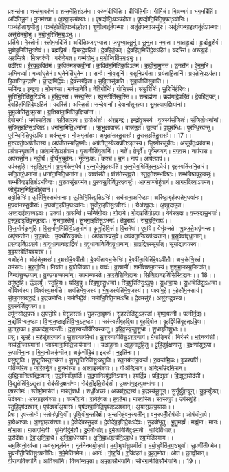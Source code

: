 

  
प्रशन्त॑मा। शन्त॑मा॒वरु॑णं। शन्त॒मेति॒शंऽत॑मा। वरु॑णं॒दीधि॑तिः। दीधि॑ति॒र्गीः। गीर्मि॒त्रं। मि॒त्रम्भगं॑। भग॒मदि॑तिं। अदि॑तिन्नू॒नं। नू॒नम॑श्याः। अ॒श्या॒इत्य॑श्याः।। पृ॒षद्योनिः॒पञ्च॑होता। पृ॒षद्योनि॒रिति॒पृ॒षत्ऽयोनिः॑। पञ्च॑होताशृणॊतु। पञ्च॑हो॒तेति॒पञ्च॑ऽहोता। शृ॒णॊ॒त्वतू॑र्तपन्थाः। अतू॑र्तपन्था॒असु॑रः। अतू॑र्तपन्था॒इत्यतू॑र्तऽपन्थाः। असु॑रोमयो॒भुः। म॒यो॒भुरिति॑म॒यः॒ऽभुः।।  
प्रति॑मे। मे॒स्तोमं॑। स्तोम॒मदि॑तिं। अदि॑तिञ्जगृभ्यात्। ज॒गृ॒भ्या॒त्सू॒नुं। सू॒नुन्न। न॒मा॒ता। मा॒ताहृ॒द्यं॑। हृ॒द्यं॑सु॒शेवं॑। सु॒शेव॒मिति॑सु॒ऽशेवं॑।। ब्रह्म॑प्रि॒यं। प्रि॒यन्दे॒वहि॑तं। दे॒वहि॑तं॒यत्। दे॒वहि॑त॒मिति॑दे॒वऽहि॑तं। यदस्ति॑। अस्त्य॒हं। अ॒हम्मि॒त्रे। मि॒त्रवरु॑णॆ। वरु॑णे॒यत्। यन्म॑यो॒भु। म॒यो॒भ्विति॑म॒यः॒ऽभुः।।  
उदी॑रय। ई॒र॒य॒क॒वित॑मं। क॒वित॑मङ्कवी॒नां। क॒वित॑म॒मिति॑क॒विऽत॑मं। क॒वी॒ना॒मु॒नत्त॑। उ॒नत्तै॑नं। ऐ॒न॒म॒भि। अ॒भिमध्वा॑। मध्वा॑घृ॒तेन॑। घृ॒तेनेति॑घृ॒तेन॑।। सनः॑। नो॒व॒सूनि॑। व॒सूनि॒प्रय॑ता। प्रय॑ताहि॒तानि॑। प्रय॒तेति॒प्रऽय॑ता। हि॒तानि॑च॒न्द्राणि॑। च॒न्द्राणि॑दे॒वः। दे॒वस्स॑वि॒ता। स॒वि॒तासु॑वाति। सु॒वा॒तीति॑सुवाति।।  
समि॑न्द्र। इ॒न्द्र॒णः॒। नो॒मन॑सा। मन॑सा॒नेषि॑। नेषि॒गोभिः॑। गोभि॒स्सं। संसू॒रिभिः॑। सू॒रिभि॑र्हरिवः। सू॒रिभि॒रिति॑सू॒रिऽभिः॑। ह॒रि॒व॒स्सं। संस्व॒स्ति। स्व॒स्तीति॑स्व॒स्ति।। सम्ब्रह्म॑णा। ब्रह्म॑णादे॒वहि॑तं। दे॒वहि॑तं॒यत्। दे॒वहि॑त॒मिति॑दे॒वऽहि॑तं। यदस्ति॑। अस्ति॒सं। सन्दे॒वानां॑। दे॒वानां॑सुम॒त्या। सु॒म॒त्याय॒ज्ञिया॑नां। सु॒म॒त्येति॑सु॒ऽम॒त्या। य॒ज्ञिया॑ना॒मिति॑य॒ज्ञिया॑नां।।  
दे॒वोभगः॑। भग॑स्सवि॒ता। स॒वि॒तारा॒यः। रा॒योअंशः॑। अंश॒इन्द्रः॑। इन्द्रो॑वृ॒त्रस्य॑। वृ॒त्रस्य॑सं॒जितः॑। सं॒जितो॒धना॑नां। सं॒जित॒इति॑सं॒ऽजितः॑। धना॑ना॒मिति॒धना॑नां।। ऋ॒भु॒क्षावाजः॑। वाज॑उ॒त। उ॒तवा॑। वा॒पुर॑न्धिः। पुर॑न्धि॒रव॑न्तु। पुर॑न्धि॒रिति॒पुरं॑ऽधिः। अव॑न्तुनः। नो॒अ॒मृता॑सः। अ॒मृता॑सस्तु॒रासः॑। तु॒रास॒इति॑तु॒रासः॑।। 17।।  
म॒रुत्व॑तो॒अप्र॑तीतस्य। अप्र॑तीतस्यजि॒ष्णॊः। अप्र॑तीत॒स्येत्यप्र॑तिऽइतस्य। जि॒ष्णोरजू॑र्यतः। अजू॑र्यतः॒प्रब्र॑वाम। प्रब्र॑वामघृ॒तानि॑। प्रब्र॑वा॒मेति॒प्रऽब्र॑वाम। घृ॒तानीति॑घृ॒तानि॑।। नते॑। ते॒पूर्वे॑। पूर्वे॑मघवन्। म॒घ॒व॒न्न। नाप॑रासः। अप॑रासो॒न। नवी॒र्यं॑। वी॒र्य॑१॒॑न्नूत॑नः। नूत॑नः॒कः। कश्च॑। च॒न। नाप॑। आपेत्याप॑।।  
उप॑स्तुहि। स्तु॒हि॒प्र॒थ॒मं। प्र॒थ॒मंर॑त्न॒धेयं॑। र॒त्न॒धेयं॒बृह॒स्पतिं॑। र॒त्न॒धेय॒मिति॑र॒त्न॒ऽधेयं॑। बृह॒स्पतिं॑सनि॒तारं॑। सनि॒तारं॒धना॑नां। धना॑ना॒मिति॒धना॑नां।। यश्शंस॑ते। शंस॑तेस्तुव॒ते। स्तु॒व॒तेशम्भ॑विष्ठः। शम्भ॑विष्ठपुरु॒वसुः॑। शम्भ॑विष्ठ॒इति॒शंऽभ॑विष्ठः। पु॒रू॒वसु॑रा॒गम॑त्। पु॒रु॒वसु॒रिति॑पु॒रु॒ऽवसुः॑। आ॒गम॒ज्जोहु॑वानं। आ॒गम॒दित्या॒ऽगम॑त्। जोहु॑वान॒मिति॒जोहु॑वानं।।  
तवो॒तिभिः॑। ऊ॒तिभि॒स्सच॑मानाः। ऊ॒तिभि॒रित्यू॒तिऽभिः॑। सच॑माना॒अरि॑ष्टाः। अरि॑ष्टा॒बृह॑स्पतेम॒घवा॑नः। म॒घवा॑नस्सु॒वीराः॑। म॒घवा॑न॒इति॑म॒घऽवा॑नः। सु॒वीरा॒इति॑सु॒ऽवीराः॑।। येअ॑श्व॒दाः। अ॒श्व॒दाउ॒त। अ॒श्व॒दाइ॑त्य॒श्वऽदाः। उ॒तवा॑। वा॒सन्ति॑। सन्ति॑गो॒दाः। गो॒दाये। गो॒दाइति॑गो॒ऽदाः। येव॑स्त्र॒दाः। व॒स्त्र॒दासु॒भगाः॑। व॒स्त्र॒दाइति॑व॒स्त्र॒ऽदाः। सु॒भगा॒स्तेषु॑। सु॒भगा॒इति॑सु॒ऽभगाः॑। तेषु॒रायः॑। राय॒इति॒रायः॑।।  
वि॒स॒र्माणं॑कृणुहि। वि॒स॒र्माण॒मिति॑वि॒ऽस॒र्माणं॑। कृ॒णु॒हि॒वि॒त्तं। वि॒त्तमे॑षां। ए॒षां॒ये। येभु॑ञ्जते। भु॒ञ्ज॒ते॒अपृ॑णन्तः। अपृ॑णन्तोन। न॒उ॒क्थैः। उ॒क्थैरित्यु॒क्थैः।। अप॑व्रतान्प्रस॒वे। अप॑व्रता॒नित्यप॑ऽव्रतान्। प्र॒स॒वेवा॑वृधा॒नान्। प्र॒स॒वइति॑प्र॒ऽस॒वे। वा॒वृ॒धा॒नान्ब्र॑ह्म॒द्विषः॑। व॒वृ॒धानानिति॑व॒वृ॒धा॒नान्। ब्र॒ह्म॒द्विष॒स्सूर्या॑त्। सूर्या॑द्यावयस्व। य॒व॒यस्वेति॑यवयस्व।।  
यओह॑ते। ओह॑तेर॒क्षसः॑। र॒क्षसो॑दे॒ववी॑तौ। दे॒ववी॑तावच॒क्रेभिः॑। दे॒ववी॑ता॒विति॑दे॒वऽवी॑तौ। अच॒क्रेभि॒स्तं। तम॑रुतः। म॒रु॒तो॒नि। निया॑त। या॒तेति॑यात।। यावः॑। व॒श्शमीं॑। शमीं॑शशमा॒नस्य॑। श॒श॒मा॒नस्य॒निन्दा॑त्। निन्दा॑त्तु॒च्छ्यान्। तु॒च्छ्यान्कामा॑न्। कामा॑न्करते। क॒र॒ते॒सि॒ष्वि॒दा॒नः। सि॒ष्वि॒दा॒नइति॑सि॒स्वि॒दा॒नः।। 18।।  
तमु॑ष्टु॒हि। ऊँ॒इत्यूँ॑। स्तु॒हि॒यः। यस्वि॒षुः। स्वि॒षुस्सु॒धन्वा॑। स्वि॒षुरिति॑सु॒ऽइ॒षुः। सु॒धन्वा॒यः। सु॒धन्वेति॑सु॒ऽधन्वा॑। योविश्व॑स्य। विश्व॑स्य॒क्षय॑ति। क्षय॑तिभेष॒जस्य॑। भे॒ष॒जस्येति॑भे॒ष॒जस्य॑।। यक्ष्वा॑म॒हे। म॒हेसौ॑म॒नसाय॑। सौ॒म॒नसाय॑रु॒द्रं। रु॒द्रन्नमो॑भिः। नमो॑भिर्दे॒वं। नमो॑भि॒रिति॒नमः॑ऽभिः। दे॒वमसु॑रं। असु॑रन्दुवस्य। दु॒व॒स्येति॑दुवस्य।।  
दमू॑नसोअ॒पसः॑। अ॒पसो॒ये। येसु॒हस्ताः॑। सु॒हस्ता॒वृष्णः॑। सु॒हस्तेति॑सु॒ऽहस्ता॑। वृष्णः॒पत्नीः॑। पत्नी॑र्न॒द्यः॑। न॒द्यो॑विभ्वत॒ष्टाः। वि॒भ्व॒त॒ष्टाइति॑वि॒भ्व॒ऽत॒ष्टाः।। सर॑स्वतीबृहद्दि॒वा। बृ॒ह॒द्दि॒वोत। बृ॒ह॒द्दि॒वेति॑बृ॒ह॒त्ऽदि॒वा। उ॒तारा॒का। रा॒काद॑श॒स्यन्तीः॑। द॒स॒स्यन्ती॑र्वरिवस्यन्तु। व॒रि॒व॒स्य॒न्तु॒शु॒भ्राः। शु॒भ्राइति॑शु॒भ्राः।।  
प्रसु। सूम॒हे। म॒हेसु॑शर॒णाय॑। सु॒श॒रणाय॑मे॒धां। सु॒श॒रणायेति॑सु॒ऽश॒र॒णाय॑। मे॒धाङ्गिरं॑। गिरं॑भरे। भ॒रे॒नव्य॑सीं। नव्य॑सीं॒जाय॑मानां। जाय॑माना॒मिति॒जाय॑मानां।। यआ॑ह॒नाः। आ॒ह॒नादु॑हि॒तुः। दु॒हि॒तुर्व॒क्षणा॑सु। व॒क्षणा॑सुरू॒पा। रू॒पामि॑ना॒नः। मि॒ना॒नोअकृ॑णॊत्। अकृ॑णॊदि॒दं। इ॒दन्नः॑। न॒इति॑नः।।  
प्रसु॑ष्टु॒तिः। सु॒ष्टु॒तिस्त॒नय॑न्तं। सु॒स्तु॒तिरिति॑सु॒ऽस्तु॒तिः। स्त॒नय॑न्तंरु॒वन्तं॑। रु॒वन्त॑मि॒ळः। इ॒ळस्पतिं॑। पतिं॑जरि॒तः। ज॒रि॒तर्नू॒नं। नू॒नम॑श्याः। अ॒श्या॒इत्य॑श्याः।। योअ॑ब्दि॒मान्। अ॒ब्दि॒माँउ॑दनि॒मान्। अ॒ब्दि॒मानित्य॑ब्दि॒ऽमान्। उ॒द॒निमाँइय॑र्ति। उ॒द॒मानित्यु॑द॒निऽमान्। इय॑र्ति॒प्र। प्रवि॒द्युता॑। वि॒द्युता॒रोद॑सी। वि॒द्युतेति॑वि॒ऽद्युता॑। रोद॑सीउ॒क्षमा॑णः। रोद॑सी॒इति॒रोद॑सी। उ॒क्षमा॑ण॒इत्यु॒क्षमा॑णः।।  
ए॒षस्तोमः॑। स्तोमो॒मारु॑तं। मारु॑तं॒शर्धः॑। शर्धो॒अच्छ॑। अच्छा॑रु॒द्रस्य॑। रु॒द्रस्य॑सू॒नून्। सू॒नूँर्यु॑व॒न्यून्। यु॒व॒न्यूँउत्। उद॑श्याः। अ॒स्या॒इत्य॑श्याः।। कामो॑रा॒ये। रा॒येह॑वतः। ह॒व॒ते॒मा। मास्व॒स्ति। स्व॒स्त्युप॑। उप॑स्तुहि। स्तु॒हि॒पृष॑दश्वान्। पृष॑दश्वाँअ॒यासः॑। पृष॑दश्वा॒निति॒पृष॑त्ऽअश्वान्। अ॒यास॒इत्य॒यासः॑।।  
प्रैषः। ए॒षस्तोमः॑। स्तोमः॑पृथि॒वीं। पृ॒थि॒वीम॒न्तरि॑क्षं। अ॒न्तरि॑क्षं॒वन॒स्पती॑न्। वन॒स्पतीँ॒रोष॑धीः। ओष॑धीरा॒ये। रा॒येअ॑श्याः। अ॒श्या॒इत्य॑श्याः।। दे॒वोदे॑वस्सु॒हवः॑। दे॒वोदे॑व॒इति॑दे॒वःऽदे॑वः। सु॒हवो॑भूतु। भू॒तु॒मह्यं॑। मह्यं॒मा। मानः॑। नो॒मा॒ता। मा॒तापृ॑थि॒वी। पृ॒थि॒वीदु॑र्म॒तौ। दु॒र्म॒तौधा॑त्। दु॒र्म॒ताविति॑दुः॒ऽम॒तौ। धा॒दिति॑धात्।  
उ॒रौदे॑वाः। दे॒वा॒अ॒नि॒बा॒धे। अ॒नि॒बा॒धेस्या॑म। अ॒नि॒बा॒धइत्य॑नि॒ऽबा॒धे। स्या॒मेति॑स्याम।।  
सम॒श्विनो॒रव॑सा। अव॑सा॒नूत॑नेन। नूत॑नेनमयो॒भुवा॑। म॒यो॒भुवा॑सु॒प्रणी॑ती। म॒यो॒भुवेति॑म॒यः॒ऽभुवा॑। सु॒प्रणी॑तीगमेम। सु॒प्रनी॑ती॒रिति॑सु॒ऽप्रनी॑तिः। ग॒मे॒मेति॑गमेम।। आनः॑। नो॒र॒यिं। र॒यिंव॑हतं। व॒ह॒त॒मोत। ओत। उ॒तवी॒रान्। वी॒रानाविश्वा॑नि। आविश्वा॑नि। विश्वा॑न्य॒मृता॑। अ॒मृता॒सौभ॑गानि। सौभ॑गा॒नीति॒सौभ॑गानि।। 19।।  
